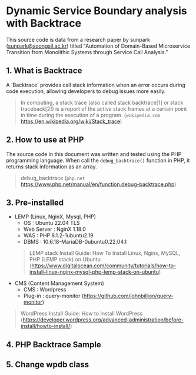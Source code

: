 # Dynamic Service Boundary analysis with Backtrace
This source code is data from a research paper by sunpark (sunpark@soongsil.ac.kr) titled "Automation of Domain-Based Microservice Transition from Monolithic Systems through Service Call Analysis."

## 1. What is Backtrace
A 'Backtrace' provides call stack information when an error occurs during code execution, allowing developers to debug issues more easily.

> In computing, a stack trace (also called stack backtrace[1] or stack traceback[2]) is a report of the active stack frames at a certain point in time during the execution of a program. (`wikipedia.com` https://en.wikipedia.org/wiki/Stack_trace)

## 2. How to use at PHP
The source code in this document was written and tested using the PHP programming language. When call the `debug_backtrace()` function in PHP, it returns stack information as an array.

> debug_backtrace (`php.net` https://www.php.net/manual/en/function.debug-backtrace.php)

## 3. Pre-installed
* LEMP (Linux, NginX, Mysql, PHP)
  * OS : Ubuntu 22.04 TLS
  * Web Server : NginX 1.18.0
  * WAS : PHP 8.1.2-1ubuntu2.19
  * DBMS : 10.6.18-MariaDB-0ubuntu0.22.04.1
  > LEMP stack Install Guide: How To Install Linux, Nginx, MySQL, PHP (LEMP stack) on Ubuntu (https://www.digitalocean.com/community/tutorials/how-to-install-linux-nginx-mysql-php-lemp-stack-on-ubuntu)
* CMS (Content Management System)
  * CMS : Wordpress
  * Plug-in : query-monitor (https://github.com/johnbillion/query-monitor)

> WordPress Install Guide: How to Install WordPress (https://developer.wordpress.org/advanced-administration/before-install/howto-install/)

## 4. PHP Backtrace Sample

## 5. Change wpdb class



  
